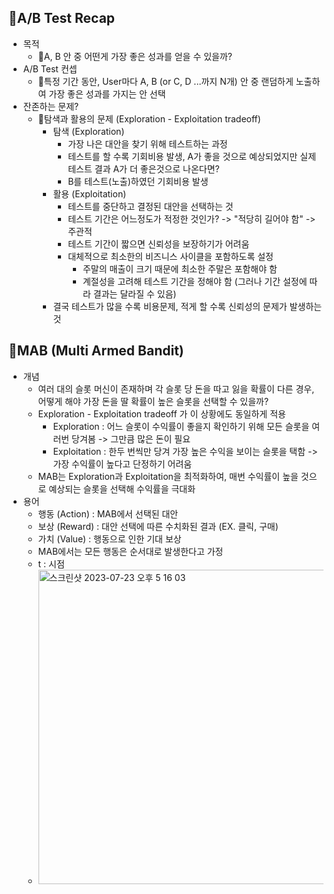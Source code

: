   ## A/B Test Recap
  * 목적
    * A, B 안 중 어떤게 가장 좋은 성과를 얻을 수 있을까?
  * A/B Test 컨셉
    * 특정 기간 동안, User마다 A, B (or C, D ...까지 N개) 안 중 랜덤하게 노출하여 가장 좋은 성과를 가지는 안 선택
  * 잔존하는 문제?
    * 탐색과 활용의 문제 (Exploration - Exploitation tradeoff)
      * 탐색 (Exploration)
        * 가장 나은 대안을 찾기 위해 테스트하는 과정
        * 테스트를 할 수록 기회비용 발생, A가 좋을 것으로 예상되었지만 실제 테스트 결과 A가 더 좋은것으로 나온다면?
        * B를 테스트(노출)하였던 기회비용 발생
      * 활용 (Exploitation)
        * 테스트를 중단하고 결정된 대안을 선택하는 것
        * 테스트 기간은 어느정도가 적정한 것인가? -> "적당히 길어야 함" -> 주관적
        * 테스트 기간이 짧으면 신뢰성을 보장하기가 어려움
        * 대체적으로 최소한의 비즈니스 사이클을 포함하도록 설정
          * 주말의 매출이 크기 때문에 최소한 주말은 포함해야 함
          * 계절성을 고려해 테스트 기간을 정해야 함 (그러나 기간 설정에 따라 결과는 달라질 수 있음)
      * 결국 테스트가 많을 수록 비용문제, 적게 할 수록 신뢰성의 문제가 발생하는 것

  ## MAB (Multi Armed Bandit)
  * 개념
    * 여러 대의 슬롯 머신이 존재하며 각 슬롯 당 돈을 따고 잃을 확률이 다른 경우, 어떻게 해야 가장 돈을 딸 확률이 높은 슬롯을 선택할 수 있을까?
    * Exploration - Exploitation tradeoff 가 이 상황에도 동일하게 적용
      * Exploration : 어느 슬롯이 수익률이 좋을지 확인하기 위해 모든 슬롯을 여러번 당겨봄 -> 그만큼 많은 돈이 필요
      * Exploitation : 한두 번씩만 당겨 가장 높은 수익을 보이는 슬롯을 택함 -> 가장 수익률이 높다고 단정하기 어려움
    * MAB는 Exploration과 Exploitation을 최적화하여, 매번 수익률이 높을 것으로 예상되는 슬롯을 선택해 수익률을 극대화
  * 용어
    * 행동 (Action) : MAB에서 선택된 대안
    * 보상 (Reward) : 대안 선택에 따른 수치화된 결과 (EX. 클릭, 구매)
    * 가치 (Value) : 행동으로 인한 기대 보상
    * MAB에서는 모든 행동은 순서대로 발생한다고 가정
    * t : 시점
    * <img width="503" alt="스크린샷 2023-07-23 오후 5 16 03" src="https://github.com/sally-yeom/TIL/assets/61625764/7a97c564-8c3b-480b-8208-0caf3a983980">

   




